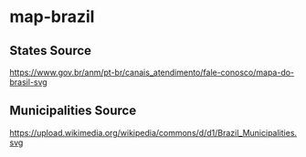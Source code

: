 # map-brazil

## States Source

https://www.gov.br/anm/pt-br/canais_atendimento/fale-conosco/mapa-do-brasil-svg

## Municipalities Source

https://upload.wikimedia.org/wikipedia/commons/d/d1/Brazil_Municipalities.svg